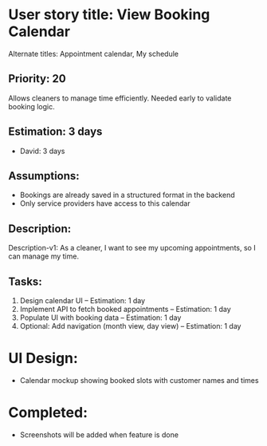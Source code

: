 # User story title: View Booking Calendar

Alternate titles: Appointment calendar, My schedule

## Priority: 20
Allows cleaners to manage time efficiently. Needed early to validate booking logic.

## Estimation: 3 days
* David: 3 days


## Assumptions:
- Bookings are already saved in a structured format in the backend
- Only service providers have access to this calendar

## Description:
Description-v1: As a cleaner, I want to see my upcoming appointments, so I can manage my time.

## Tasks:
1. Design calendar UI – Estimation: 1 day
2. Implement API to fetch booked appointments – Estimation: 1 day
3. Populate UI with booking data – Estimation: 1 day
4. Optional: Add navigation (month view, day view) – Estimation: 1 day

# UI Design:
* Calendar mockup showing booked slots with customer names and times

# Completed:
* Screenshots will be added when feature is done
